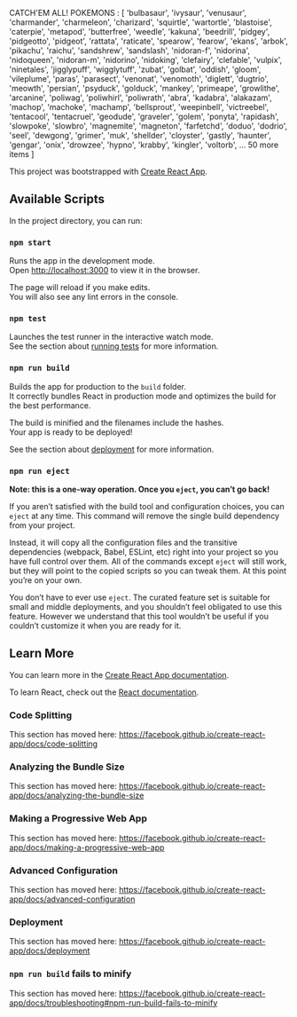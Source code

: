 CATCH'EM ALL!
POKEMONS :
[
        'bulbasaur',         'ivysaur',        'venusaur',      'charmander',
       'charmeleon',       'charizard',        'squirtle',       'wartortle',
        'blastoise',        'caterpie',         'metapod',      'butterfree',
           'weedle',          'kakuna',        'beedrill',          'pidgey',
        'pidgeotto',         'pidgeot',         'rattata',        'raticate',
          'spearow',          'fearow',           'ekans',           'arbok',
          'pikachu',          'raichu',       'sandshrew',       'sandslash',
        'nidoran-f',        'nidorina',       'nidoqueen',       'nidoran-m',
         'nidorino',        'nidoking',        'clefairy',        'clefable',
           'vulpix',       'ninetales',      'jigglypuff',      'wigglytuff',
            'zubat',          'golbat',          'oddish',           'gloom',
        'vileplume',           'paras',        'parasect',         'venonat',
         'venomoth',         'diglett',         'dugtrio',          'meowth',
          'persian',         'psyduck',         'golduck',          'mankey',
         'primeape',       'growlithe',        'arcanine',         'poliwag',
        'poliwhirl',       'poliwrath',            'abra',         'kadabra',
         'alakazam',          'machop',         'machoke',         'machamp',
       'bellsprout',      'weepinbell',      'victreebel',       'tentacool',
       'tentacruel',         'geodude',        'graveler',           'golem',
           'ponyta',        'rapidash',        'slowpoke',         'slowbro',
        'magnemite',        'magneton',       'farfetchd',           'doduo',
           'dodrio',            'seel',         'dewgong',          'grimer',
              'muk',        'shellder',        'cloyster',          'gastly',
          'haunter',          'gengar',            'onix',         'drowzee',
            'hypno',          'krabby',         'kingler',         'voltorb',
  ... 50 more items
]

This project was bootstrapped with [Create React App](https://github.com/facebook/create-react-app).

## Available Scripts

In the project directory, you can run:

### `npm start`

Runs the app in the development mode.<br />
Open [http://localhost:3000](http://localhost:3000) to view it in the browser.

The page will reload if you make edits.<br />
You will also see any lint errors in the console.

### `npm test`

Launches the test runner in the interactive watch mode.<br />
See the section about [running tests](https://facebook.github.io/create-react-app/docs/running-tests) for more information.

### `npm run build`

Builds the app for production to the `build` folder.<br />
It correctly bundles React in production mode and optimizes the build for the best performance.

The build is minified and the filenames include the hashes.<br />
Your app is ready to be deployed!

See the section about [deployment](https://facebook.github.io/create-react-app/docs/deployment) for more information.

### `npm run eject`

**Note: this is a one-way operation. Once you `eject`, you can’t go back!**

If you aren’t satisfied with the build tool and configuration choices, you can `eject` at any time. This command will remove the single build dependency from your project.

Instead, it will copy all the configuration files and the transitive dependencies (webpack, Babel, ESLint, etc) right into your project so you have full control over them. All of the commands except `eject` will still work, but they will point to the copied scripts so you can tweak them. At this point you’re on your own.

You don’t have to ever use `eject`. The curated feature set is suitable for small and middle deployments, and you shouldn’t feel obligated to use this feature. However we understand that this tool wouldn’t be useful if you couldn’t customize it when you are ready for it.

## Learn More

You can learn more in the [Create React App documentation](https://facebook.github.io/create-react-app/docs/getting-started).

To learn React, check out the [React documentation](https://reactjs.org/).

### Code Splitting

This section has moved here: https://facebook.github.io/create-react-app/docs/code-splitting

### Analyzing the Bundle Size

This section has moved here: https://facebook.github.io/create-react-app/docs/analyzing-the-bundle-size

### Making a Progressive Web App

This section has moved here: https://facebook.github.io/create-react-app/docs/making-a-progressive-web-app

### Advanced Configuration

This section has moved here: https://facebook.github.io/create-react-app/docs/advanced-configuration

### Deployment

This section has moved here: https://facebook.github.io/create-react-app/docs/deployment

### `npm run build` fails to minify

This section has moved here: https://facebook.github.io/create-react-app/docs/troubleshooting#npm-run-build-fails-to-minify
